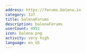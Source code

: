 ```yaml
---
address: https://forums.balena.io
category: IoT
title: balenaForums
description: balenaForums
userCount: 4951
icon: balena.png
activity: very high
language: en_US
---
```

